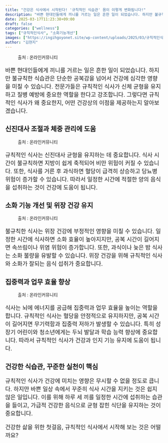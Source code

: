 ```yaml
---
title: "건강은 식사에서 시작된다! '규칙적인 식습관' 몸이 이렇게 변화됩니다!"
description: "바쁜 현대인들에게 끼니를 거르는 일은 흔한 일이 되었습니다. 하지만 불규칙한 식습관은 단순한 공복감을 넘어서 건강에 심각한 영향을 미칠 수 있습니다. 전문가들은 규칙적인 식사가 신체 균형을 유지하고 질병 예방에 중요한 역할을 한다고 강조합니다. 그렇다면 규칙적인 식사가"
date: 2025-03-17T11:23:38+09:00
draft: false
categories: ["wellness"]
tags: ["규칙적인식사", "소화기능개선"]
images: ["https://ingihgoyonet.site/wp-content/uploads/2025/03/규칙적인식사.webp", "https://ingihgoyonet.site/wp-content/uploads/2025/03/신진대사균형.webp", "https://ingihgoyonet.site/wp-content/uploads/2025/03/소화기간개선.webp", "https://ingihgoyonet.site/wp-content/uploads/2025/03/집중-1024x683.jpg"]
author: "김현지"
---
```


<figure ><img src="https://ingihgoyonet.site/wp-content/uploads/2025/03/규칙적인식사.webp" alt="" style="aspect-ratio:16/9;object-fit:cover"/><figcaption >출처 : 온라인커뮤니티</figcaption></figure> <p style="font-size:18px">바쁜 현대인들에게 끼니를 거르는 일은 흔한 일이 되었습니다. 하지만 불규칙한 식습관은 단순한 공복감을 넘어서 건강에 심각한 영향을 미칠 수 있습니다. 전문가들은 규칙적인 식사가 신체 균형을 유지하고 질병 예방에 중요한 역할을 한다고 강조합니다. 그렇다면 규칙적인 식사가 왜 중요한지, 어떤 건강상의 이점을 제공하는지 알아보겠습니다.</p> <h2 >신진대사 조절과 체중 관리에 도움</h2> <figure ><img src="https://ingihgoyonet.site/wp-content/uploads/2025/03/신진대사균형.webp" alt="" style="aspect-ratio:16/9;object-fit:cover"/><figcaption >출처 : 온라인커뮤니티</figcaption></figure> <p style="font-size:18px">규칙적인 식사는 신진대사 균형을 유지하는 데 중요합니다. 식사 시간이 불규칙하면 지방이 쉽게 축적되어 비만 위험이 커질 수 있습니다. 또한, 식사를 거른 후 과식하면 혈당이 급격히 상승하고 당뇨병 위험이 증가할 수 있습니다. 따라서 일정한 시간에 적절한 양의 음식을 섭취하는 것이 건강에 도움이 됩니다.</p> <h2 >소화 기능 개선 및 위장 건강 유지</h2> <figure ><img src="https://ingihgoyonet.site/wp-content/uploads/2025/03/소화기간개선.webp" alt="" style="aspect-ratio:16/9;object-fit:cover"/><figcaption >출처 : 온라인커뮤니티</figcaption></figure> <p style="font-size:18px">불규칙한 식사는 위장 건강에 부정적인 영향을 미칠 수 있습니다. 일정한 시간에 식사하면 소화 효율이 높아지지만, 공복 시간이 길어지면 속쓰림이나 위염 위험이 증가합니다. 또한, 과식이나 늦은 밤 식사는 소화 불량을 유발할 수 있습니다. 위장 건강을 위해 규칙적인 식사와 소화가 잘되는 음식 섭취가 중요합니다.</p> <h2 >집중력과 업무 효율 향상</h2> <figure ><img src="https://ingihgoyonet.site/wp-content/uploads/2025/03/집중-1024x683.jpg" alt="" style="aspect-ratio:16/9;object-fit:cover"/><figcaption >출처 : 온라인커뮤니티</figcaption></figure> <p style="font-size:18px">식사는 뇌에 에너지를 공급해 집중력과 업무 효율을 높이는 역할을 합니다. 규칙적인 식사는 혈당을 안정적으로 유지하지만, 공복 시간이 길어지면 무기력함과 집중력 저하가 발생할 수 있습니다. 특히 성장기 어린이와 청소년에게는 두뇌 발달과 학습 능력 향상에 중요합니다. 따라서 규칙적인 식사가 건강과 인지 기능 유지에 도움이 됩니다.</p> <h2 >건강한 식습관, 꾸준한 실천이 핵심</h2> <p style="font-size:18px">규칙적인 식사가 건강에 미치는 영향은 무시할 수 없을 정도로 큽니다. 하지만 바쁜 일상 속에서 꾸준히 식사 시간을 지키는 것은 쉽지 않은 일입니다. 이를 위해 하루 세 끼를 일정한 시간에 섭취하는 습관을 들이고, 가급적 건강한 음식으로 균형 잡힌 식단을 유지하는 것이 중요합니다.</p> <p style="font-size:18px">건강한 삶을 위한 첫걸음, 규칙적인 식사에서 시작해 보는 것은 어떨까요?</p>